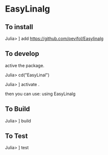 # EasyLinalg

## To install

Julia> ] add https://github.com/pevifol/Easylinalg

## To develop

active the package.

Julia> cd("EasyLinal")

Julia> ] activate .

then you can use: using EasyLinalg


## To Build

Julia> ] build


## To Test

Julia> ] test


